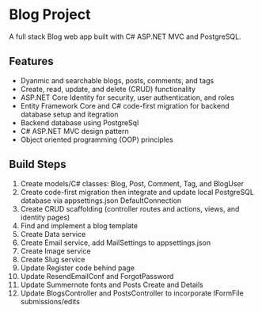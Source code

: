 # Blog Project
 A full stack Blog web app built with C# ASP.NET MVC and PostgreSQL.  

 ## Features
 - Dyanmic and searchable blogs, posts, comments, and tags
 - Create, read, update, and delete (CRUD) functionality
 - ASP.NET Core Identity for security, user authentication, and roles
 - Entity Framework Core and C# code-first migration for backend database setup and itegration
 - Backend database using PostgreSql
 - C# ASP.NET MVC design pattern
 - Object oriented programming (OOP) principles

 ## Build Steps
 1) Create models/C# classes: Blog, Post, Comment, Tag, and BlogUser  
 2) Create code-first migration then integrate and update local PostgreSQL database via appsettings.json DefaultConnection      
 3) Create CRUD scaffolding (controller routes and actions, views, and identity pages)  
 4) Find and implement a blog template  
 5) Create Data service  
 6) Create Email service, add MailSettings to appsettings.json  
 7) Create Image service  
 8) Create Slug service  
 9) Update Register code behind page  
 10) Update ResendEmailConf and ForgotPassword  
 11) Update Summernote fonts and Posts Create and Details  
 12) Update BlogsController and PostsController to incorporate IFormFile submissions/edits  